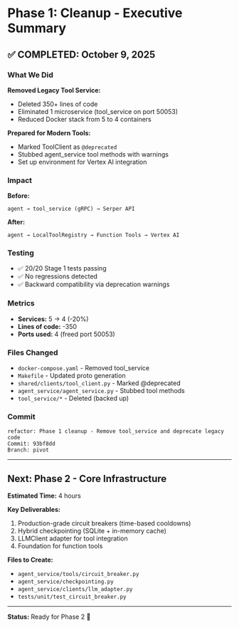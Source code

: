 # Phase 1: Cleanup - Executive Summary

## ✅ COMPLETED: October 9, 2025

### What We Did

**Removed Legacy Tool Service:**
- Deleted 350+ lines of code
- Eliminated 1 microservice (tool_service on port 50053)
- Reduced Docker stack from 5 to 4 containers

**Prepared for Modern Tools:**
- Marked ToolClient as `@deprecated`
- Stubbed agent_service tool methods with warnings
- Set up environment for Vertex AI integration

### Impact

**Before:**
```
agent → tool_service (gRPC) → Serper API
```

**After:**
```
agent → LocalToolRegistry → Function Tools → Vertex AI
```

### Testing
- ✅ 20/20 Stage 1 tests passing
- ✅ No regressions detected
- ✅ Backward compatibility via deprecation warnings

### Metrics
- **Services:** 5 → 4 (-20%)
- **Lines of code:** -350
- **Ports used:** 4 (freed port 50053)

### Files Changed
- `docker-compose.yaml` - Removed tool_service
- `Makefile` - Updated proto generation
- `shared/clients/tool_client.py` - Marked @deprecated
- `agent_service/agent_service.py` - Stubbed tool methods
- `tool_service/*` - Deleted (backed up)

### Commit
```
refactor: Phase 1 cleanup - Remove tool_service and deprecate legacy code
Commit: 93bf8dd
Branch: pivot
```

---

## Next: Phase 2 - Core Infrastructure

**Estimated Time:** 4 hours

**Key Deliverables:**
1. Production-grade circuit breakers (time-based cooldowns)
2. Hybrid checkpointing (SQLite + in-memory cache)
3. LLMClient adapter for tool integration
4. Foundation for function tools

**Files to Create:**
- `agent_service/tools/circuit_breaker.py`
- `agent_service/checkpointing.py`
- `agent_service/clients/llm_adapter.py`
- `tests/unit/test_circuit_breaker.py`

---

**Status:** Ready for Phase 2 🚀
